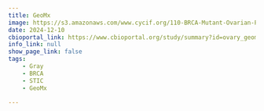 ```yaml
---
title: GeoMx
image: https://s3.amazonaws.com/www.cycif.org/110-BRCA-Mutant-Ovarian-Precursors/LSP11060/LSP11060.png
date: 2024-12-10
cbioportal_link: https://www.cbioportal.org/study/summary?id=ovary_geomx_gray_foundation_2024
info_link: null
show_page_link: false
tags:
    - Gray
    - BRCA
    - STIC
    - GeoMx

---
```

